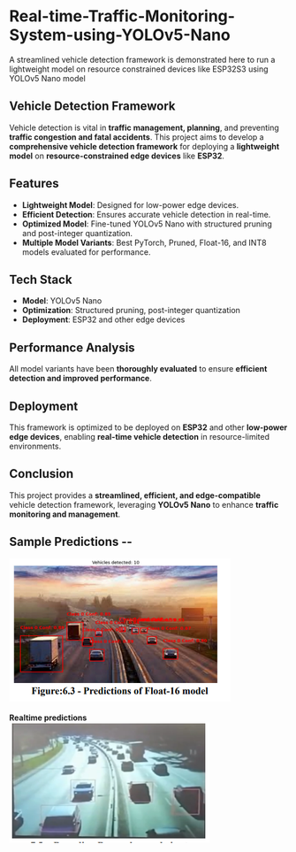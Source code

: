 # Real-time-Traffic-Monitoring-System-using-YOLOv5-Nano
A streamlined vehicle detection framework is demonstrated here to run a lightweight model on resource constrained devices like ESP32S3 using YOLOv5 Nano model

## Vehicle Detection Framework

Vehicle detection is vital in **traffic management, planning**, and preventing **traffic congestion and fatal accidents**. This project aims to develop a **comprehensive vehicle detection framework** for deploying a **lightweight model** on **resource-constrained edge devices** like **ESP32**.

## Features

- **Lightweight Model**: Designed for low-power edge devices.
- **Efficient Detection**: Ensures accurate vehicle detection in real-time.
- **Optimized Model**: Fine-tuned YOLOv5 Nano with structured pruning and post-integer quantization.
- **Multiple Model Variants**: Best PyTorch, Pruned, Float-16, and INT8 models evaluated for performance.

## Tech Stack

- **Model**: YOLOv5 Nano
- **Optimization**: Structured pruning, post-integer quantization
- **Deployment**: ESP32 and other edge devices

## Performance Analysis

All model variants have been **thoroughly evaluated** to ensure **efficient detection and improved performance**.

## Deployment

This framework is optimized to be deployed on **ESP32** and other **low-power edge devices**, enabling **real-time vehicle detection** in resource-limited environments.

## Conclusion

This project provides a **streamlined, efficient, and edge-compatible** vehicle detection framework, leveraging **YOLOv5 Nano** to enhance **traffic monitoring and management**.

## Sample Predictions --
![float16](./floatpred.PNG)<br />
<br />
   **Realtime predictions**<br />
 ![realtime](./realtime.PNG)

